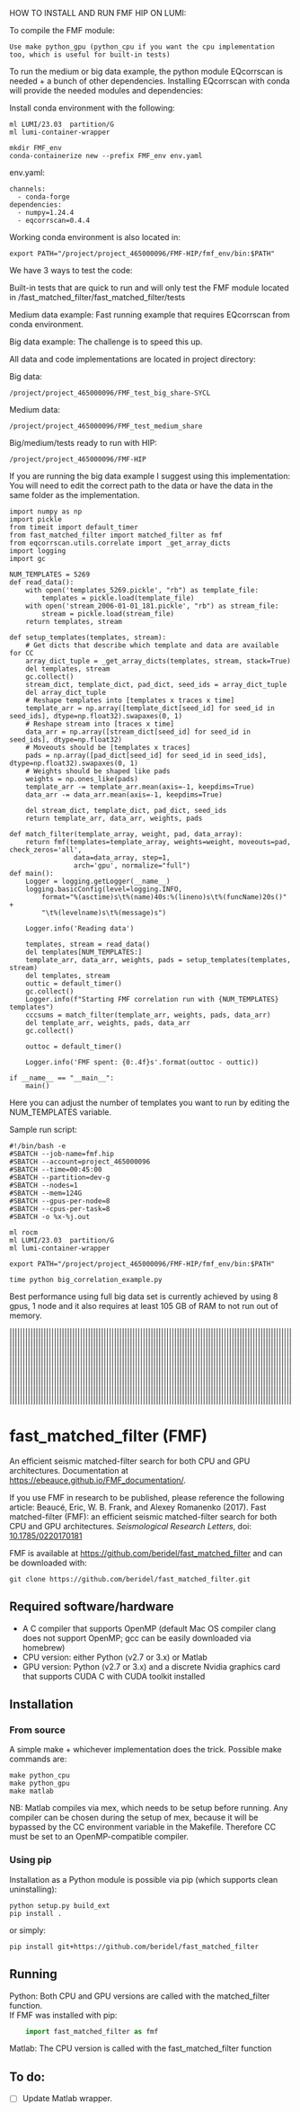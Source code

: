 HOW TO INSTALL AND RUN FMF HIP ON LUMI:

To compile the FMF module:
```
Use make python_gpu (python_cpu if you want the cpu implementation too, which is useful for built-in tests)
```
To run the medium or big data example, the python module EQcorrscan is needed + a bunch of other dependencies.
Installing EQcorrscan with conda will provide the needed modules and dependencies:

Install conda environment with the following:
```
ml LUMI/23.03  partition/G
ml lumi-container-wrapper

mkdir FMF_env
conda-containerize new --prefix FMF_env env.yaml
```
env.yaml:
```
channels:
  - conda-forge
dependencies:
  - numpy=1.24.4
  - eqcorrscan=0.4.4
```
Working conda environment is also located in:
```
export PATH="/project/project_465000096/FMF-HIP/fmf_env/bin:$PATH"
```

We have 3 ways to test the code:

Built-in tests that are quick to run and will only test the FMF module located in /fast_matched_filter/fast_matched_filter/tests

Medium data example: Fast running example that requires EQcorrscan from conda environment.

Big data example: The challenge is to speed this up.

All data and code implementations are located in project directory:

Big data:
```
/project/project_465000096/FMF_test_big_share-SYCL
```
Medium data:
```
/project/project_465000096/FMF_test_medium_share
```
Big/medium/tests ready to run with HIP:
```
/project/project_465000096/FMF-HIP
````
If you are running the big data example I suggest using this implementation:
You will need to edit the correct path to the data or have the data in the same folder as the implementation.
```
import numpy as np
import pickle
from timeit import default_timer
from fast_matched_filter import matched_filter as fmf
from eqcorrscan.utils.correlate import _get_array_dicts
import logging
import gc

NUM_TEMPLATES = 5269
def read_data():
    with open('templates_5269.pickle', "rb") as template_file:
        templates = pickle.load(template_file)
    with open('stream_2006-01-01_181.pickle', "rb") as stream_file:
        stream = pickle.load(stream_file)
    return templates, stream

def setup_templates(templates, stream):
    # Get dicts that describe which template and data are available for CC
    array_dict_tuple = _get_array_dicts(templates, stream, stack=True)
    del templates, stream
    gc.collect()
    stream_dict, template_dict, pad_dict, seed_ids = array_dict_tuple
    del array_dict_tuple
    # Reshape templates into [templates x traces x time]
    template_arr = np.array([template_dict[seed_id] for seed_id in seed_ids], dtype=np.float32).swapaxes(0, 1)
    # Reshape stream into [traces x time]
    data_arr = np.array([stream_dict[seed_id] for seed_id in seed_ids], dtype=np.float32)
    # Moveouts should be [templates x traces]
    pads = np.array([pad_dict[seed_id] for seed_id in seed_ids], dtype=np.float32).swapaxes(0, 1)
    # Weights should be shaped like pads
    weights = np.ones_like(pads)
    template_arr -= template_arr.mean(axis=-1, keepdims=True)
    data_arr -= data_arr.mean(axis=-1, keepdims=True)

    del stream_dict, template_dict, pad_dict, seed_ids
    return template_arr, data_arr, weights, pads

def match_filter(template_array, weight, pad, data_array):
    return fmf(templates=template_array, weights=weight, moveouts=pad, check_zeros='all',
                data=data_array, step=1,
                arch='gpu', normalize="full")
def main():
    Logger = logging.getLogger(__name__)
    logging.basicConfig(level=logging.INFO,
        format="%(asctime)s\t%(name)40s:%(lineno)s\t%(funcName)20s()" +
        "\t%(levelname)s\t%(message)s")

    Logger.info('Reading data')
    
    templates, stream = read_data()
    del templates[NUM_TEMPLATES:]
    template_arr, data_arr, weights, pads = setup_templates(templates, stream)
    del templates, stream
    outtic = default_timer()
    gc.collect()
    Logger.info(f"Starting FMF correlation run with {NUM_TEMPLATES} templates")
    cccsums = match_filter(template_arr, weights, pads, data_arr)
    del template_arr, weights, pads, data_arr
    gc.collect()

    outtoc = default_timer()

    Logger.info('FMF spent: {0:.4f}s'.format(outtoc - outtic))

if __name__ == "__main__":
    main()
```

Here you can adjust the number of templates you want to run by editing the NUM_TEMPLATES variable.


Sample run script:
```
#!/bin/bash -e
#SBATCH --job-name=fmf.hip
#SBATCH --account=project_465000096
#SBATCH --time=00:45:00
#SBATCH --partition=dev-g
#SBATCH --nodes=1
#SBATCH --mem=124G
#SBATCH --gpus-per-node=8 
#SBATCH --cpus-per-task=8
#SBATCH -o %x-%j.out

ml rocm
ml LUMI/23.03  partition/G
ml lumi-container-wrapper

export PATH="/project/project_465000096/FMF-HIP/fmf_env/bin:$PATH"

time python big_correlation_example.py
```

Best performance using full big data set is currently achieved by using 8 gpus, 1 node and it also requires at least 105 GB of RAM to not run out of memory.





||||||||||||||||||||||||||||||||||||||||||||||||||||||||||||||||||||||||||||||||||||||||||||||||||||||||||||||||||||||||||||||||||||||||||||||||||||||||||||||||||||||||||||||||||||||||||||||||||||||||||||||||||||||||||||||||||||||||||||||||||||||||||||||||||||||||||||||||||||||||||||||||||||||||||||||||||||||||||||||||||||||||||||||||||||||||||||||||||||||||||||||||||||||||||||||||||||||||||||||||||||||||||||||||||||||||||||||||
||||||||||||||||||||||||||||||||||||||||||||||||||||||||||||||||||||||||||||||||||||||||||||||||||||||||||||||||||||||||||||||||||||||||||||||||||||||||||||||||||||||||||||||||||||||||||||||||||||||||||||||||||||||||||||||||||||||||||||||||||||||||||||||||||||||||||||||||||||||||||||||||||||||||||||||||||||||||||||||||||||||||||||||||||||||||||||||||||||||||||||||||||||||||||||||||||||||||||||||||||||||||||||||||||||||||||||||||


# fast_matched_filter (FMF)
An efficient seismic matched-filter search for both CPU and GPU architectures. Documentation at https://ebeauce.github.io/FMF_documentation/.

If you use FMF in research to be published, please reference the following article: Beaucé, Eric, W. B. Frank, and Alexey Romanenko (2017). Fast matched-filter (FMF): an efficient seismic matched-filter search for both CPU and GPU architectures. _Seismological Research Letters_, doi: [10.1785/0220170181](https://doi.org/10.1785/0220170181)

FMF is available at https://github.com/beridel/fast_matched_filter and can be downloaded with:<br>

    git clone https://github.com/beridel/fast_matched_filter.git

## Required software/hardware
- A C compiler that supports OpenMP (default Mac OS compiler clang does not support OpenMP; gcc can be easily downloaded via homebrew)
- CPU version: either Python (v2.7 or 3.x) or Matlab
- GPU version: Python (v2.7 or 3.x) and a discrete Nvidia graphics card that supports CUDA C with CUDA toolkit installed

## Installation

### From source
A simple make + whichever implementation does the trick. Possible make commands are:<br>

    make python_cpu
    make python_gpu
    make matlab

NB: Matlab compiles via mex, which needs to be setup before running. Any compiler can be chosen during the setup of mex, because it will be bypassed by the CC environment variable in the Makefile. Therefore CC must be set to an OpenMP-compatible compiler.


### Using pip

Installation as a Python module is possible via pip (which supports clean uninstalling):<br>

    python setup.py build_ext
    pip install .

or simply:<br>

    pip install git+https://github.com/beridel/fast_matched_filter

## Running

Python: Both CPU and GPU versions are called with the matched_filter function.<br>
If FMF was installed with pip:
```python
    import fast_matched_filter as fmf
```

Matlab: The CPU version is called with the fast_matched_filter function

## To do:

- [ ] Update Matlab wrapper.
